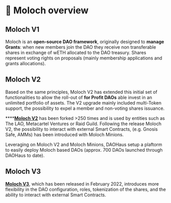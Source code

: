 # 👹 Moloch overview

## Moloch V1

Moloch is an **open-source DAO framework**, originally designed to **manage Grants**: when new members join the DAO they receive non transferable shares in exchange of wETH allocated to the DAO treasury. Shares represent voting rights on proposals (mainly membership applications and grants allocations).

## Moloch V2

Based on the same principles, Moloch V2 has extended this initial set of functionalities to allow the roll-out of **for Profit DAOs** able invest in an unlimited portfolio of assets. The V2 upgrade mainly included multi-Token support, the possibility to expel a member and non-voting shares issuance.

****[**Moloch V2**](https://github.com/MolochVentures/moloch) has been forked >250 times and is used by entities such as The LAO, Metacartel Ventures or Raid Guild. Following the release Moloch V2, the possibility to interact with external Smart Contracts, (e.g. Gnosis Safe, AMMs) has been introduced with Moloch Minions.

Leveraging on Moloch V2 and Moloch Minions, DAOHaus setup a plaftorm to easily deploy Moloch based DAOs (approx. 700 DAOs launched through DAOHaus to date).

## Moloch V3

[**Moloch V3**](https://github.com/Moloch-Mystics/Baal), which has been released in February 2022, introduces more flexibility in the DAO configuration, roles, tokenization of the shares, and the ability to interact with external Smart Contracts.
